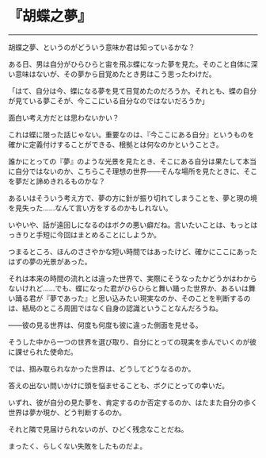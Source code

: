 # 『胡蝶之夢』

------

胡蝶之夢、というのがどういう意味か君は知っているかな？

ある日、男は自分がひらひらと宙を飛ぶ蝶になった夢を見た。そのこと自体に深い意味はないが、その夢から目覚めたとき男はこう思ったわけだ。

「はて、自分は今、蝶になる夢を見て目覚めたのだろうか。それとも、蝶の自分が見ている夢こそが、今ここにいる自分なのではないだろうか」

面白い考え方だとは思わないかい？

これは蝶に限った話じゃない。重要なのは、『今ここにある自分』というものを確かに定義付けすることができる、根拠とは何なのかということさ。

誰かにとっての『夢』のような光景を見たとき、そこにある自分は果たして本当に自分ではないのか、こちらこそ理想の世界――そんな場所を見たときに、そこを夢だと諦めきれるものかな？

あるいはそういう考え方で、夢の方に針が振り切れてしまうことを、夢と現の境を見失った……なんて言い方をするのかもしれない。

いやいや、話が遠回しになるのはボクの悪い癖だね。言いたいことは、もっとはっきりと手短に今回はまとめることにしようか。

つまるところ、ほんのささやかな短い時間ではあったけど、確かにここにあったはずの夢の光景があった。

それは本来の時間の流れとは違った世界で、実際にそうなったかどうかはわからないけれど……でも、蝶になった君がひらひらと舞い踊った世界か、あるいは舞い踊る君が『夢であった』と思い込みたい現実なのか、そのことを判断するのは、結局のところ周囲ではなく自身の認識ということなんだろうね。

――彼の見る世界は、何度も何度も彼に違った側面を見せる。

そうした中から一つの世界を選び取り、自分にとっての現実を歩んでいくのが彼に課せられた使命だ。

では、掴み取られなかった世界は、どうしてどうなるのか。

答えの出ない問いかけに頭を悩ませることも、ボクにとっての幸いだ。

いずれ、彼が自分の見た夢を、肯定するのか否定するのか、はたまた自分の歩く世界は夢か現か、どう判断するのか。

それと隣で見届けられないのが、ひどく残念なことだね。

まったく、らしくない失敗をしたものだよ。

